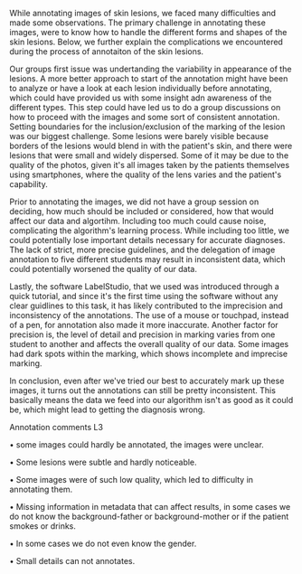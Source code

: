 While annotating images of skin lesions, we faced many difficulties and made some observations. The primary challenge in annotating these images, were to know how to handle the different forms and shapes of the skin lesions. Below, we further explain the complications we encountered during the process of annotaiton of the skin lesions.

Our groups first issue was undertanding the variability in appearance of the lesions. A more better approach to start of the annotation might have been to analyze or have a look at each lesion individually before annotating, which could have provided us with some insight adn awareness of the different types. This step could have led us to do a group discussions on how to proceed with the images and some sort of consistent annotation. Setting boundaries for the inclusion/exclusion of the marking of the lesion was our biggest challenge. Some lesions were barely visible because borders of the lesions would blend in with the patient's skin, and there were lesions that were small and widely dispersed. Some of it may be due to the quality of the photos, given it's all images taken by the patients themselves using smartphones, where the quality of the lens varies and the patient's capability.

Prior to annotating the images, we did not have a group session on deciding, how much should be included or considered, how that would affect our data and algortihm. Including too much could cause noise, complicating the algorithm's learning process. While including too little, we could potentially lose important details necessary for accurate diagnoses. The lack of strict, more precise guidelines, and the delegation of image annotation to five different students may result in inconsistent data, which could potentially worsened the quality of our data.

Lastly, the software LabelStudio, that we used was introduced through a quick tutorial, and since it's the first time using the software without any clear guidlines to this task, it has likely contributed to the imprecision and inconsistency of the annotations. The use of a mouse or touchpad, instead of a pen, for annotation also made it more inaccurate. Another factor for precision is, the level of detail and precision in marking varies from one student to another and affects the overall quality of our data. Some images had dark spots within the marking, which shows incomplete and imprecise marking.

In conclusion, even after we've tried our best to accurately mark up these images, it turns out the annotations can still be pretty inconsistent. This basically means the data we feed into our algorithm isn't as good as it could be, which might lead to getting the diagnosis wrong.

Annotation comments L3

•	some images could hardly be annotated, the images were unclear.

•	Some lesions were subtle and hardly noticeable.

•	Some images were of such low quality, which led to difficulty in annotating them.

•	Missing information in metadata that can affect results, in some cases we do not know the background-father or background-mother or if the patient smokes or drinks.

•	In some cases we do not even know the gender.

•	Small details can not annotates.

